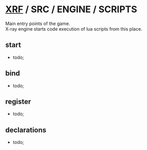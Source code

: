 # [XRF](../../../) / SRC / ENGINE / SCRIPTS

Main entry points of the game. <br/>
X-ray engine starts code execution of lua scripts from this place.

## start

- todo;

## bind

- todo;

## register

- todo;

## declarations

- todo;

